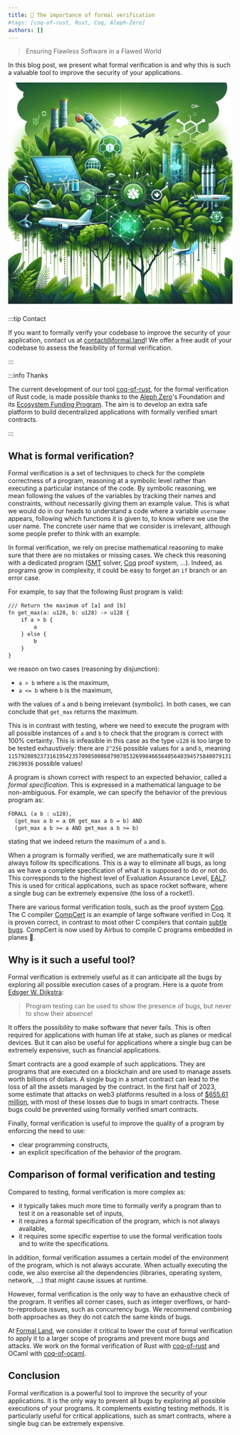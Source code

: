 ```yaml
---
title: 🦄 The importance of formal verification
#tags: [coq-of-rust, Rust, Coq, Aleph-Zero]
authors: []
---
```


> Ensuring Flawless Software in a Flawed World

In this blog post, we present what formal verification is and why this is such a valuable tool to improve the security of your applications.

<!-- truncate -->

![Formal verification](2024-02-02/formal_verification.png)

:::tip Contact

If you want to formally verify your codebase to improve the security of your application, contact us at&nbsp;[&#099;&#111;&#110;&#116;&#097;&#099;&#116;&#064;formal&#046;&#108;&#097;&#110;&#100;](mailto:contact@formal.land)! We offer a free audit of your codebase to assess the feasibility of formal verification.

:::

:::info Thanks

The current development of our tool [coq-of-rust](https://github.com/formal-land/coq-of-rust), for the formal verification of Rust code, is made possible thanks to the [Aleph Zero](https://alephzero.org/)'s Foundation and its [Ecosystem Funding Program](https://alephzero.org/ecosystem-funding-program). The aim is to develop an extra safe platform to build decentralized applications with formally verified smart contracts.

:::

## What is formal verification?

Formal verification is a set of techniques to check for the complete correctness of a program, reasoning at a symbolic level rather than executing a particular instance of the code. By symbolic reasoning, we mean following the values of the variables by tracking their names and constraints, without necessarily giving them an example value. This is what we would do in our heads to understand a code where a variable&nbsp;`username` appears, following which functions it is given to, to know where we use the user name. The concrete user name that we consider is irrelevant, although some people prefer to think with an example.

In formal verification, we rely on precise mathematical reasoning to make sure that there are no mistakes or missing cases. We check this reasoning with a dedicated program ([SMT](https://en.wikipedia.org/wiki/Satisfiability_modulo_theories) solver, [Coq](https://coq.inria.fr/) proof system, ...). Indeed, as programs grow in complexity, it could be easy to forget an&nbsp;`if` branch or an error case.

For example, to say that the following Rust program is valid:

```coq
/// Return the maximum of [a] and [b]
fn get_max(a: u128, b: u128) -> u128 {
    if a > b {
        a
    } else {
        b
    }
}
```

we reason on two cases (reasoning by disjunction):

- `a > b` where&nbsp;`a` is the maximum,
- `a <= b` where&nbsp;`b` is the maximum,

with the values of&nbsp;`a` and&nbsp;`b` being irrelevant (symbolic). In both cases, we can conclude that&nbsp;`get_max` returns the maximum.

This is in contrast with testing, where we need to execute the program with all possible instances of&nbsp;`a` and&nbsp;`b` to check that the program is correct with 100% certainty. This is infeasible in this case as the type&nbsp;`u128` is too large to be tested exhaustively: there are&nbsp;`2^256` possible values for&nbsp;`a` and&nbsp;`b`, meaning `115792089237316195423570985008687907853269984665640564039457584007913129639936` possible values!

A program is shown correct with respect to an expected behavior, called a _formal specification_. This is expressed in a mathematical language to be non-ambiguous. For example, we can specify the behavior of the previous program as:

```
FORALL (a b : u128),
  (get_max a b = a OR get_max a b = b) AND
  (get_max a b >= a AND get_max a b >= b)
```

stating that we indeed return the maximum of&nbsp;`a` and&nbsp;`b`.

When a program is formally verified, we are mathematically sure it will always follow its specifications. This is a way to eliminate all bugs, as long as we have a complete specification of what it is supposed to do or not do. This corresponds to the highest level of Evaluation Assurance Level, [EAL7](https://en.wikipedia.org/wiki/Evaluation_Assurance_Level#EAL7:_Formally_Verified_Design_and_Tested). This is used for critical applications, such as space rocket software, where a single bug can be extremely expensive (the loss of a rocket!).

There are various formal verification tools, such as the proof system [Coq](https://coq.inria.fr/). The C compiler [CompCert](https://en.wikipedia.org/wiki/CompCert) is an example of large software verified in Coq. It is proven correct, in contrast to most other C compilers that contain [subtle bugs](https://users.cs.utah.edu/~regehr/papers/pldi11-preprint.pdf). CompCert is now used by Airbus to compile C programs embedded in planes&nbsp;🛫.

## Why is it such a useful tool?

Formal verification is extremely useful as it can anticipate all the bugs by exploring all possible execution cases of a program. Here is a quote from [Edsger W. Dijkstra](https://en.wikipedia.org/wiki/Formal_verification):

> Program testing can be used to show the presence of bugs, but never to show their absence!

It offers the possibility to make software that never fails. This is often required for applications with human life at stake, such as planes or medical devices. But it can also be useful for applications where a single bug can be extremely expensive, such as financial applications.

Smart contracts are a good example of such applications. They are programs that are executed on a blockchain and are used to manage assets worth billions of dollars. A single bug in a smart contract can lead to the loss of all the assets managed by the contract. In the first half of 2023, some estimate that attacks on web3 platforms resulted in a loss of [$655.61 million](https://www.linkedin.com/pulse/h1-2023-global-web3-security-report-aml-analysis-crypto-regulatory/), with most of these losses due to bugs in smart contracts. These bugs could be prevented using formally verified smart contracts.

Finally, formal verification is useful to improve the quality of a program by enforcing the need to use:

- clear programming constructs,
- an explicit specification of the behavior of the program.

## Comparison of formal verification and testing

Compared to testing, formal verification is more complex as:

- it typically takes much more time to formally verify a program than to test it on a reasonable set of inputs,
- it requires a formal specification of the program, which is not always available,
- it requires some specific expertise to use the formal verification tools and to write the specifications.

In addition, formal verification assumes a certain model of the environment of the program, which is not always accurate. When actually executing the code, we also exercise all the dependencies (libraries, operating system, network, ...) that might cause issues at runtime.

However, formal verification is the only way to have an exhaustive check of the program. It verifies all corner cases, such as integer overflows, or hard-to-reproduce issues, such as concurrency bugs. We recommend combining both approaches as they do not catch the same kinds of bugs.

At [Formal Land](https://formal.land/), we consider it critical to lower the cost of formal verification to apply it to a larger scope of programs and prevent more bugs and attacks. We work on the formal verification of Rust with [coq-of-rust](https://github.com/formal-land/coq-of-rust) and OCaml with [coq-of-ocaml](https://github.com/formal-land/coq-of-ocaml).

## Conclusion

Formal verification is a powerful tool to improve the security of your applications. It is the only way to prevent all bugs by exploring all possible executions of your programs. It complements existing testing methods. It is particularly useful for critical applications, such as smart contracts, where a single bug can be extremely expensive.
